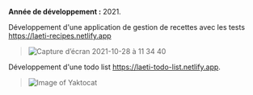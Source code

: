 **Année de développement :** 2021.

Développement d'une application de gestion de recettes avec les tests https://laeti-recipes.netlify.app

>![Capture d’écran 2021-10-28 à 11 34 40](https://user-images.githubusercontent.com/77897283/139698842-45039889-2ce8-4003-b862-5afac0ddd7b3.png)

Développement d'une todo list https://laeti-todo-list.netlify.app.

> ![Image of Yaktocat](https://user-images.githubusercontent.com/77897283/126187551-d23cef7f-417b-4c30-9d90-e3bcec51ae24.png)



